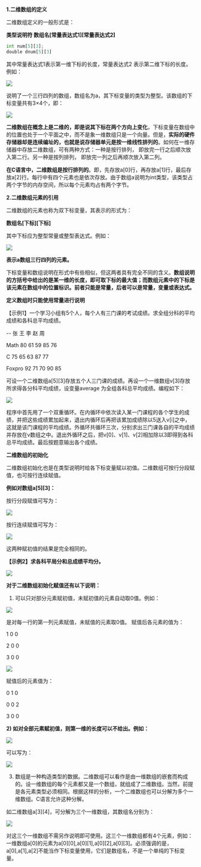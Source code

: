 **1.二维数组的定义**

二维数组定义的一般形式是：

**类型说明符 数组名\[常量表达式1]\[常量表达式2]**

```python
int num[5][3];
double dnum[5][3]
```

其中常量表达式1表示第一维下标的长度，常量表达式2 表示第二维下标的长度。例如：

![](https://mmbiz.qpic.cn/mmbiz_png/zUEWQQYPiaWMlAiayqbbDDkHFgzwY4vdbpdxfKia9s3LMTcEyvjabCZcviapasmQF3ibicMaaCow6UVb1sLbmS5PIm6g/640?wx_fmt=png&tp=webp&wxfrom=5&wx_lazy=1&wx_co=1)  

说明了一个三行四列的数组，数组名为a，其下标变量的类型为整型。该数组的下标变量共有3×4个，即：

![](https://mmbiz.qpic.cn/mmbiz_png/zUEWQQYPiaWMlAiayqbbDDkHFgzwY4vdbpUQ8u0fM7zLKfeaR3kp7OFT6JX2KwbdNic8icGYLTHzldjtxvGLeaVexg/640?wx_fmt=png&tp=webp&wxfrom=5&wx_lazy=1&wx_co=1)  

**二维数组在概念上是二维的，即是说其下标在两个方向上变化**，下标变量在数组中的位置也处于一个平面之中，而不是象一维数组只是一个向量。但是，**实际的硬件存储器却是连续编址的，也就是说存储器单元是按一维线性排列的**。如何在一维存储器中存放二维数组，可有两种方式：一种是按行排列， 即放完一行之后顺次放入第二行。另一种是按列排列， 即放完一列之后再顺次放入第二列。

**在C语言中，二维数组是按行排列的**。即，先存放a\[0]行，再存放a\[1]行，最后存放a\[2]行。每行中有四个元素也是依次存放。由于数组a说明为int类型，该类型占两个字节的内存空间，所以每个元素均占有两个字节。

**2.二维数组元素的引用**

二维数组的元素也称为双下标变量，其表示的形式为：

**数组名\[下标]\[下标]**

其中下标应为整型常量或整型表达式。例如：

![](https://mmbiz.qpic.cn/mmbiz_png/zUEWQQYPiaWMlAiayqbbDDkHFgzwY4vdbpuNWBLTICFSLlsXs5EicaIWL82lY6UB3l3QRvgYEuwPibswa40Vc03VVg/640?wx_fmt=png&tp=webp&wxfrom=5&wx_lazy=1&wx_co=1)  

**表示a数组三行四列的元素。**

下标变量和数组说明在形式中有些相似，但这两者具有完全不同的含义。**数组说明的方括号中给出的是某一维的长度，即可取下标的最大值；而数组元素中的下标是该元素在数组中的位置标识。前者只能是常量，后者可以是常量，变量或表达式。**

**定义数组时只能使用常量进行说明**

【示例1】一个学习小组有5个人，每个人有三门课的考试成绩。求全组分科的平均成绩和各科总平均成绩。

-- 张 王 李 赵 周

Math 80 61 59 85 76

C 75 65 63 87 77

Foxpro 92 71 70 90 85

可设一个二维数组a\[5]\[3]存放五个人三门课的成绩。再设一个一维数组v\[3]存放所求得各分科平均成绩，设变量average 为全组各科总平均成绩。编程如下：

![](https://mmbiz.qpic.cn/mmbiz_png/zUEWQQYPiaWNiaU7pTBQ1e2XDDic0QMeh70uLMWibNJ8TiahibeCAg0Ko4TMmdD8zckPhIbjfAB4GzOYL21r6bSEA2RQ/640?wx_fmt=png&tp=webp&wxfrom=5&wx_lazy=1&wx_co=1)  

程序中首先用了一个双重循环。在内循环中依次读入某一门课程的各个学生的成绩，并把这些成绩累加起来，退出内循环后再把该累加成绩除以5送入v[i]之中，这就是该门课程的平均成绩。外循环共循环三次，分别求出三门课各自的平均成绩并存放在v数组之中。退出外循环之后，把v\[0]、v\[1]、v\[2]相加除以3即得到各科总平均成绩。最后按题意输出各个成绩。

**二维数组的初始化**

二维数组初始化也是在类型说明时给各下标变量赋以初值。二维数组可按行分段赋值，也可按行连续赋值。

**例如对数组a\[5]\[3]：**

按行分段赋值可写为：

![](https://mmbiz.qpic.cn/mmbiz_png/zUEWQQYPiaWNiaU7pTBQ1e2XDDic0QMeh70zIey0ibOtbV51Sjvs7jF7TaLwjrxiasFynibye5TBQV0RFUWOUcaSFSNg/640?wx_fmt=png&tp=webp&wxfrom=5&wx_lazy=1&wx_co=1)  

按行连续赋值可写为：

![](https://mmbiz.qpic.cn/mmbiz_png/zUEWQQYPiaWNiaU7pTBQ1e2XDDic0QMeh70HFc4bzcyzrw9xcJkibEojhfUC1tMGZMicuJlGrecXnYPj9ooXhWt8brg/640?wx_fmt=png&tp=webp&wxfrom=5&wx_lazy=1&wx_co=1)  

这两种赋初值的结果是完全相同的。

**【示例2】求各科平局分和总成绩平均分。**

![](https://mmbiz.qpic.cn/mmbiz_png/zUEWQQYPiaWNiaU7pTBQ1e2XDDic0QMeh70V6TImZZz9lvgfsK0XvGeplXcgMmc14TDYnF3yGu2WBDXY3aB1qXFXg/640?wx_fmt=png&tp=webp&wxfrom=5&wx_lazy=1&wx_co=1)  

**对于二维数组初始化赋值还有以下说明：**

1) 可以只对部分元素赋初值，未赋初值的元素自动取0值。例如：

![](https://mmbiz.qpic.cn/mmbiz_png/zUEWQQYPiaWNiaU7pTBQ1e2XDDic0QMeh70qJpHNTzEOjoWSyc7w83rbGSN2YiaUFI5AVIjnprBT32FkJesAax0nrg/640?wx_fmt=png&tp=webp&wxfrom=5&wx_lazy=1&wx_co=1)  

是对每一行的第一列元素赋值，未赋值的元素取0值。 赋值后各元素的值为：

1 0 0

2 0 0

3 0 0

![](https://mmbiz.qpic.cn/mmbiz_png/zUEWQQYPiaWNiaU7pTBQ1e2XDDic0QMeh70icTjfOh9TKRGeGMIApo8ib771CKH3fm7iabWZXzE2MXeMmSWoHGpjI8xQ/640?wx_fmt=png&tp=webp&wxfrom=5&wx_lazy=1&wx_co=1)  

赋值后的元素值为：

0 1 0

0 0 2

3 0 0

**2) 如对全部元素赋初值，则第一维的长度可以不给出。例如：**

![](https://mmbiz.qpic.cn/mmbiz_png/zUEWQQYPiaWNiaU7pTBQ1e2XDDic0QMeh70CSkMoZRh9kbTxFa6pe61mx5gxqldlWiamm8FJU3xsicjWULNMD8RM6yQ/640?wx_fmt=png&tp=webp&wxfrom=5&wx_lazy=1&wx_co=1)  

可以写为：

![](https://mmbiz.qpic.cn/mmbiz_png/zUEWQQYPiaWNiaU7pTBQ1e2XDDic0QMeh70oIgzEDLibcKDA28G8ohG5j5icvat46FLbZicDOicejVBfoArfVJqSibMQCA/640?wx_fmt=png&tp=webp&wxfrom=5&wx_lazy=1&wx_co=1)  

3) 数组是一种构造类型的数据。二维数组可以看作是由一维数组的嵌套而构成的。设一维数组的每个元素都又是一个数组，就组成了二维数组。当然，前提是各元素类型必须相同。根据这样的分析，一个二维数组也可以分解为多个一维数组。C语言允许这种分解。

如二维数组a\[3]\[4]，可分解为三个一维数组，其数组名分别为：

![](https://mmbiz.qpic.cn/mmbiz_png/zUEWQQYPiaWNiaU7pTBQ1e2XDDic0QMeh70TyI982CDdXOFvleToEhNibgsRo2CX72RbnU1KDicQ6XBHAEd6lyeC9AA/640?wx_fmt=png&tp=webp&wxfrom=5&wx_lazy=1&wx_co=1)  

对这三个一维数组不需另作说明即可使用。这三个一维数组都有4个元素，例如：一维数组a\[0]的元素为a\[0]\[0],a\[0]\[1],a\[0]\[2],a\[0]\[3]。必须强调的是，a\[0],a\[1],a\[2]不能当作下标变量使用，它们是数组名，不是一个单纯的下标变量。
